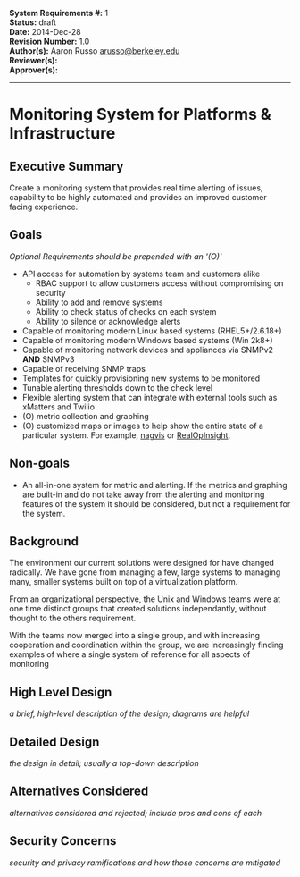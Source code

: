 **System Requirements #:** 1  
**Status:** draft  
**Date:** 2014-Dec-28  
**Revision Number:** 1.0  
**Author(s):** Aaron Russo <arusso@berkeley.edu>  
**Reviewer(s):**  
**Approver(s):**  

---

Monitoring System for Platforms & Infrastructure
================================================

Executive Summary
-----------------

Create a monitoring system that provides real time alerting of issues,
capability to be highly automated and provides an improved customer facing
experience.

Goals
-----

*Optional Requirements should be prepended with an '(O)'*
* API access for automation by systems team and customers alike
  * RBAC support to allow customers access without compromising on security
  * Ability to add and remove systems
  * Ability to check status of checks on each system
  * Ability to silence or acknowledge alerts
* Capable of monitoring modern Linux based systems (RHEL5+/2.6.18+)
* Capable of monitoring modern Windows based systems (Win 2k8+)
* Capable of monitoring network devices and appliances via SNMPv2 **AND** SNMPv3
* Capable of receiving SNMP traps
* Templates for quickly provisioning new systems to be monitored
* Tunable alerting thresholds down to the check level
* Flexible alerting system that can integrate with external tools such as
  xMatters and Twilio
* (O) metric collection and graphing
* (O) customized maps or images to help show the entire state of a
  particular system. For example, [nagvis](http://www.nagvis.org/) or
  [RealOpInsight](http://realopinsight.com/).

Non-goals
---------

* An all-in-one system for metric and alerting. If the metrics and graphing
  are built-in and do not take away from the alerting and monitoring features of
  the system it should be considered, but not a requirement for the system.

Background
----------

The environment our current solutions were designed for have changed radically.
We have gone from managing a few, large systems to managing many, smaller
systems built on top of a virtualization platform.

From an organizational perspective, the Unix and Windows teams were at one time
distinct groups that created solutions independantly, without thought to the
others requirement.

With the teams now merged into a single group, and with increasing cooperation
and coordination within the group, we are increasingly finding examples of where
a single system of reference for all aspects of monitoring 

High Level Design
-----------------

*a brief, high-level description of the design; diagrams are helpful*

Detailed Design
---------------

*the design in detail; usually a top-down description*

Alternatives Considered
-----------------------

*alternatives considered and rejected; include pros and cons of each*

Security Concerns
-----------------

*security and privacy ramifications and how those concerns are mitigated*

